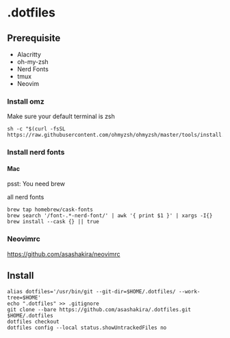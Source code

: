 # .dotfiles

## Prerequisite
- Alacritty
- oh-my-zsh
- Nerd Fonts
- tmux
- Neovim

### Install omz
Make sure your default terminal is zsh
```
sh -c "$(curl -fsSL https://raw.githubusercontent.com/ohmyzsh/ohmyzsh/master/tools/install.sh)"
```

### Install nerd fonts
#### Mac
psst: You need brew  

all nerd fonts
```
brew tap homebrew/cask-fonts
brew search '/font-.*-nerd-font/' | awk '{ print $1 }' | xargs -I{} brew install --cask {} || true
```

### Neovimrc
https://github.com/asashakira/neovimrc


## Install

```
alias dotfiles='/usr/bin/git --git-dir=$HOME/.dotfiles/ --work-tree=$HOME'
echo ".dotfiles" >> .gitignore
git clone --bare https://github.com/asashakira/.dotfiles.git $HOME/.dotfiles
dotfiles checkout
dotfiles config --local status.showUntrackedFiles no
```
